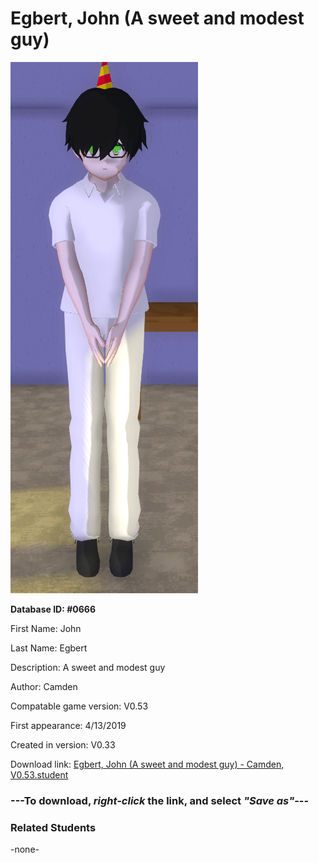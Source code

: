 # Egbert, John (A sweet and modest guy)

<img src="../../Files/Images/Egbert, John (A sweet and modest guy).png" title="Egbert, John (A sweet and modest guy) - Camden, V0.53">

**Database ID: #0666**

First Name: John

Last Name: Egbert

Description: A sweet and modest guy

Author: Camden

Compatable game version: V0.53

First appearance: 4/13/2019

Created in version: V0.33

Download link: <a href="https://raw.githubusercontent.com/Arbiter1223/Daigaku-Gurashi-Custom-Students/master/Files/Student%20Files/Egbert%2C%20John%20(A%20sweet%20and%20modest%20guy)%20-%20Camden%2C%20V0.53.student">Egbert, John (A sweet and modest guy) - Camden, V0.53.student</a>

### ---**To download, _right-click_ the link, and select _"Save as"_**---

### Related Students

-none-
